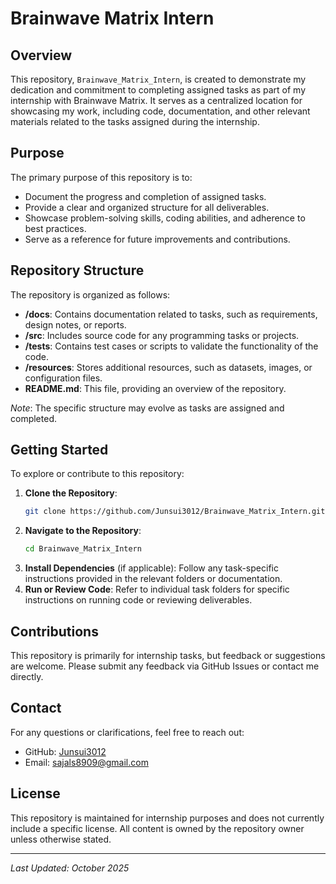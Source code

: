 # Brainwave Matrix Intern

## Overview
This repository, `Brainwave_Matrix_Intern`, is created to demonstrate my dedication and commitment to completing assigned tasks as part of my internship with Brainwave Matrix. It serves as a centralized location for showcasing my work, including code, documentation, and other relevant materials related to the tasks assigned during the internship.

## Purpose
The primary purpose of this repository is to:
- Document the progress and completion of assigned tasks.
- Provide a clear and organized structure for all deliverables.
- Showcase problem-solving skills, coding abilities, and adherence to best practices.
- Serve as a reference for future improvements and contributions.

## Repository Structure
The repository is organized as follows:
- **/docs**: Contains documentation related to tasks, such as requirements, design notes, or reports.
- **/src**: Includes source code for any programming tasks or projects.
- **/tests**: Contains test cases or scripts to validate the functionality of the code.
- **/resources**: Stores additional resources, such as datasets, images, or configuration files.
- **README.md**: This file, providing an overview of the repository.

*Note*: The specific structure may evolve as tasks are assigned and completed.

## Getting Started
To explore or contribute to this repository:
1. **Clone the Repository**:
   ```bash
   git clone https://github.com/Junsui3012/Brainwave_Matrix_Intern.git
   ```
2. **Navigate to the Repository**:
   ```bash
   cd Brainwave_Matrix_Intern
   ```
3. **Install Dependencies** (if applicable):
   Follow any task-specific instructions provided in the relevant folders or documentation.
4. **Run or Review Code**:
   Refer to individual task folders for specific instructions on running code or reviewing deliverables.

## Contributions
This repository is primarily for internship tasks, but feedback or suggestions are welcome. Please submit any feedback via GitHub Issues or contact me directly.

## Contact
For any questions or clarifications, feel free to reach out:
- GitHub: [Junsui3012](https://github.com/Junsui3012)
- Email: sajals8909@gmail.com

## License
This repository is maintained for internship purposes and does not currently include a specific license. All content is owned by the repository owner unless otherwise stated.

---

*Last Updated: October 2025*
